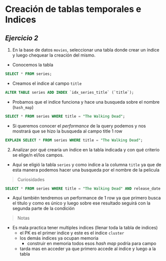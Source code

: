 # Creación de tablas temporales e Indices

## *Ejercicio 2*

1. En la base de datos `movies`, seleccionar una tabla donde crear un índice y luego chequear la creación del mismo. 

* Conocemos la tabla

```sql
SELECT * FROM series;
```

* Creamos el indice al campo `title`

```sql
ALTER TABLE series ADD INDEX `idx_series_title` (`title`);
```

* Probamos que el indice funciona y hace una busqueda sobre el nombre (`hash_map`)

```sql
SELECT * FROM series WHERE title = "The Walking Dead";
```

   * Si queremos conocer el _performance_ de la query podemos y nos mostrará que se hizo la busqueda al campo title 1 row

   ```sql
   EXPLAIN SELECT * FROM series WHERE title = "The Walking Dead";
   ```

2. Analizar por qué crearía un índice en la tabla indicada y con qué criterio se elige/n el/los campos.

* Aquí se eligió la tabla `series` y como indice a la columna `title` ya que de esta manera podemos hacer una busqueda por el nombre de la pelicula


> Curiosidades

   ```sql
   SELECT * FROM series WHERE title = "The Walking Dead" AND release_date = '2011-01-01;
   ```

   * Aquí también tendremos un performance de 1 row ya que primero busca el titulo y como es único y luego sobre ese resultado seguirá con la segunda parte de la condición


> Notas

* Es mala practica tener multiples indices (llenar toda la tabla de indices)
   * el PK es el primer indice y este es el indice `cluster`
   * los demás indices ya ocupan memoria
       * construir en memoria todos esos _hash map_ podría para campo
   * tarda mas en acceder ya que primero accede al indice y luego a la tabla 


